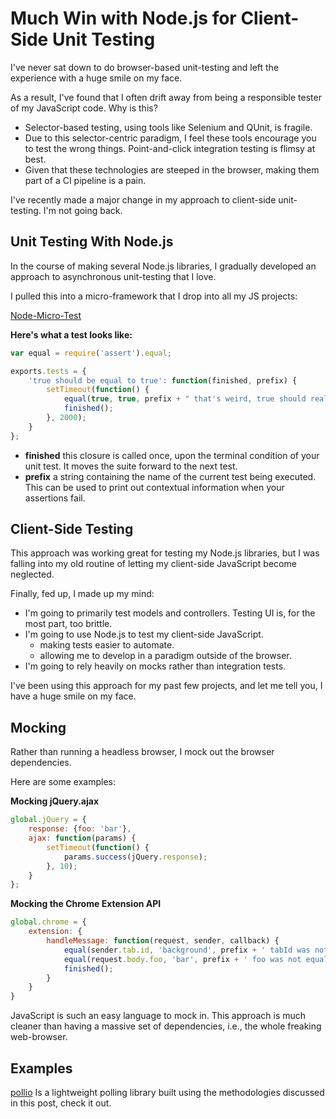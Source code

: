 Much Win with Node.js for Client-Side Unit Testing
=================================================

I've never sat down to do browser-based unit-testing and left the experience with a huge smile on my face.

As a result, I've found that I often drift away from being a responsible tester of my JavaScript code. Why is this?

* Selector-based testing, using tools like Selenium and QUnit, is fragile.
* Due to this selector-centric paradigm, I feel these tools encourage you to test the wrong things. Point-and-click integration testing is flimsy at best.
* Given that these technologies are steeped in the browser, making them part of a CI pipeline is a pain.

I've recently made a major change in my approach to client-side unit-testing. I'm not going back.

Unit Testing With Node.js
-------------------------

In the course of making several Node.js libraries, I gradually developed an approach to asynchronous unit-testing that I love.

I pulled this into a micro-framework that I drop into all my JS projects:

[Node-Micro-Test](https://github.com/bcoe/node-micro-test)

__Here's what a test looks like:__

```javascript
var equal = require('assert').equal;

exports.tests = {
	'true should be equal to true': function(finished, prefix) {
		setTimeout(function() {
			equal(true, true, prefix + " that's weird, true should really be equal to true.");
			finished();
		}, 2000);
	}
};
```

* __finished__ this closure is called once, upon the terminal condition of your unit test. It moves the suite forward to the next test.
* __prefix__ a string containing the name of the current test being executed. This can be used to print out contextual information when your assertions fail.

Client-Side Testing
-------------------

This approach was working great for testing my Node.js libraries, but I was falling into my old routine of letting my client-side JavaScript become neglected.

Finally, fed up, I made up my mind:

* I'm going to primarily test models and controllers. Testing UI is, for the most part, too brittle.
* I'm going to use Node.js to test my client-side JavaScript.
  * making tests easier to automate.
  * allowing me to develop in a paradigm outside of the browser.
* I'm going to rely heavily on mocks rather than integration tests.

I've been using this approach for my past few projects, and let me tell you, I have a huge smile on my face.

Mocking
-------

Rather than running a headless browser, I mock out the browser dependencies.

Here are some examples:

__Mocking jQuery.ajax__

```javascript
global.jQuery = {
	response: {foo: 'bar'},
	ajax: function(params) {
		setTimeout(function() {
			params.success(jQuery.response);
		}, 10);
	}
};
```

__Mocking the Chrome Extension API__

```javascript
global.chrome = {
	extension: {
		handleMessage: function(request, sender, callback) {
			equal(sender.tab.id, 'background', prefix + ' tabId was not correct');
			equal(request.body.foo, 'bar', prefix + ' foo was not equal to bar');
			finished();
		}
	}
}
```

JavaScript is such an easy language to mock in. This approach is much cleaner than having a massive set of dependencies, i.e., the whole freaking web-browser.

Examples
--------

[pollio](https://github.com/attachmentsme/pollio) Is a lightweight polling library built using the methodologies discussed in this post, check it out. 